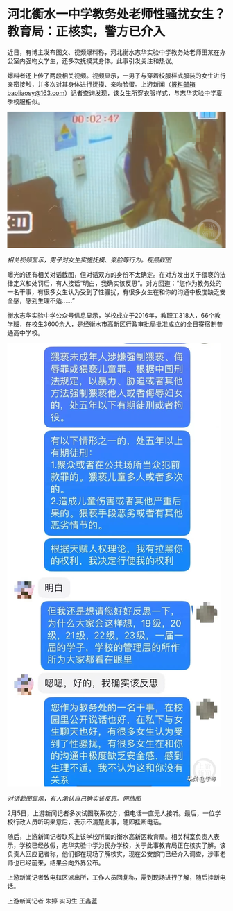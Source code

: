 # 河北衡水一中学教务处老师性骚扰女生？教育局：正核实，警方已介入

近日，有博主发布图文、视频爆料称，河北衡水志华实验中学教务处老师田某在办公室内强吻女学生，还多次抚摸其身体。此事引发关注和热议。

爆料者还上传了两段相关视频。视频显示，一男子与穿着校服样式服装的女生进行亲密接触，并多次对其身体进行抚摸、亲吻脸蛋。上游新闻（报料邮箱baoliaosy@163.com）记者查询发现，该女生所穿衣服样式，与志华实验中学夏季校服相似。

![d014f85d602132f5d9f8063d195483a3.jpg](https://raw.githubusercontent.com/qqhsx/qqnews_image/main/2024/02/05/河北衡水一中学教务处老师性骚扰女生？教育局：正核实，警方已介入/d014f85d602132f5d9f8063d195483a3.jpg)

_相关视频显示，男子对女生实施抚摸、亲脸等行为。视频截图_

曝光的还有相关对话截图，但对话双方的身份不太确定。在对方发出关于猥亵的法律定义和处罚后，有人接话“明白，我确实该反思”。对方回道：“您作为教务处的一名干事，有很多女生认为受到了性骚扰，有很多女生在和你的沟通中极度缺乏安全感，感到生理不适……”

衡水志华实验中学公众号信息显示，学校成立于2016年，教职工318人，66个教学班，在校生3600余人，是经衡水市高新区行政审批局批准成立的全日寄宿制普通高中学校。

![095c8a9842906344a2b1b818590c491e.jpg](https://raw.githubusercontent.com/qqhsx/qqnews_image/main/2024/02/05/河北衡水一中学教务处老师性骚扰女生？教育局：正核实，警方已介入/095c8a9842906344a2b1b818590c491e.jpg)

_对话截图显示，有人承认自己确实该反思。网络图_

2月5日，上游新闻记者多次试图联系校方，但电话一直无人接听。最后，一位学校行政人员听明来意后，表示不清楚此事，随即挂断电话。

随后，上游新闻记者联系上该学校所属的衡水高新区教育局。相关科室负责人表示，学校已经放假，志华实验中学为民办学校，关于此事教育局正在核实了解。该负责人回应记者称，他们都在现场了解核实，现在公安部门已经介入调查，涉事老师也已经前来，结果会向外界公布。

上游新闻记者致电辖区派出所，工作人员回复称，需到现场进行了解，随后挂断电话。

上游新闻记者 朱婷 实习生 王鑫蓝


